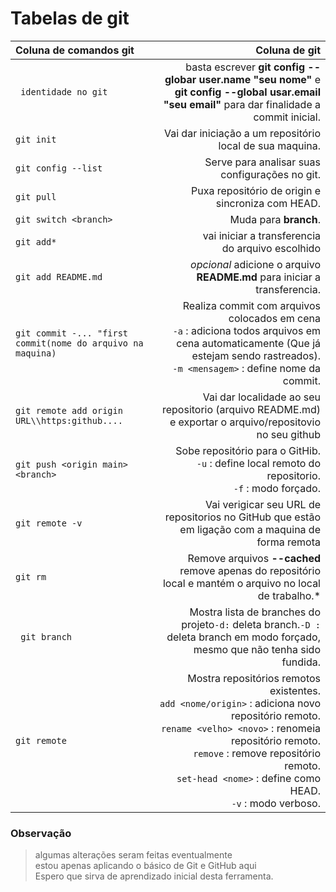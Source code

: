 

# Tabelas de git #
Coluna de comandos git |  Coluna de git 
:------- | ------:
` identidade no git` | basta escrever  **git config --globar user.name "seu nome"** e **git config --global usar.email "seu email"** para dar finalidade a commit inicial.
`git init` | Vai dar iniciação a um repositório local de sua maquina. 
`git config --list`| Serve para analisar suas configurações no git.
`git pull` | Puxa repositório de origin e sincroniza com HEAD.
`git switch <branch>` | Muda para **branch**.
`git add* ` | vai iniciar a transferencia</br> do arquivo escolhido
`git add README.md` | *opcional* adicione o arquivo **README.md** para iniciar a transferencia.
`git commit -... "first commit(nome do arquivo na maquina)` | Realiza commit com arquivos colocados em cena </br> `-a` : adiciona todos arquivos em cena automaticamente (Que já estejam sendo rastreados). </br> `-m <mensagem>` : define nome da commit.
`git remote add origin URL\\https:github....`| Vai dar localidade ao seu repositorio (arquivo README.md) e exportar o arquivo/repositovio no seu github
`git push <origin main> <branch>` | Sobe repositório para o GitHib. </br> `-u` : define local remoto do repositorio. </br> `-f` : modo forçado.
  `git remote -v` | Vai verigicar seu URL de repositorios no GitHub que estão em ligação com a maquina de forma remota
  ` git rm ` | Remove arquivos **--cached** remove apenas do repositório local e mantém o arquivo no local de trabalho.* 
  ` git branch` | Mostra lista de branches do projeto`-d:` deleta branch.`-D :` deleta branch em modo forçado, mesmo que não tenha sido fundida.
`git remote` | Mostra repositórios remotos existentes. </br> `add <nome/origin>` : adiciona novo repositório remoto. </br> `rename <velho> <novo>` : renomeia repositório remoto. </br> `remove` : remove repositório remoto. </br> `set-head <nome>` : define como HEAD. </br> `-v` : modo verboso.
 
### Observação ###

>algumas alterações seram feitas eventualmente </br> estou apenas aplicando o básico de Git e GitHub aqui </br>Espero que sirva de aprendizado inicial desta ferramenta.

